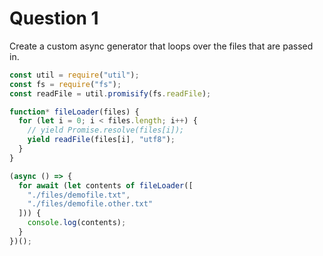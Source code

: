 # Question 1

Create a custom async generator that loops over the files that are passed in.

```js
const util = require("util");
const fs = require("fs");
const readFile = util.promisify(fs.readFile);

function* fileLoader(files) {
  for (let i = 0; i < files.length; i++) {
    // yield Promise.resolve(files[i]);
    yield readFile(files[i], "utf8");
  }
}

(async () => {
  for await (let contents of fileLoader([
    "./files/demofile.txt",
    "./files/demofile.other.txt"
  ])) {
    console.log(contents);
  }
})();
```
